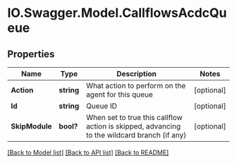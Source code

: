 # IO.Swagger.Model.CallflowsAcdcQueue
## Properties

Name | Type | Description | Notes
------------ | ------------- | ------------- | -------------
**Action** | **string** | What action to perform on the agent for this queue | [optional] 
**Id** | **string** | Queue ID | [optional] 
**SkipModule** | **bool?** | When set to true this callflow action is skipped, advancing to the wildcard branch (if any) | [optional] 

[[Back to Model list]](../README.md#documentation-for-models) [[Back to API list]](../README.md#documentation-for-api-endpoints) [[Back to README]](../README.md)

